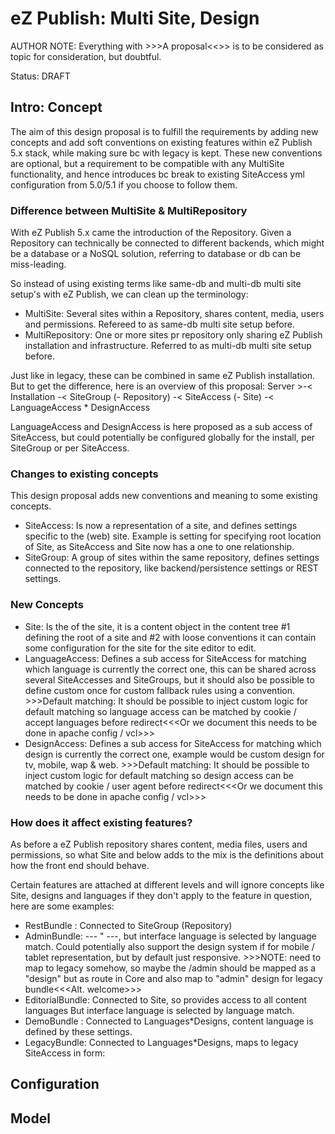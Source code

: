 eZ Publish: Multi Site, Design
==============================

AUTHOR NOTE: Everything with >>>A proposal<<<Or existing way>>> is to be
             considered as topic for consideration, but doubtful.

Status: DRAFT


Intro: Concept
--------------

The aim of this design proposal is to fulfill the requirements by adding new concepts
and add soft conventions on existing features within eZ Publish 5.x stack, while making
sure bc with legacy is kept. These new conventions are optional, but a requirement to be
compatible with any MultiSite functionality, and hence introduces bc break to existing
SiteAccess yml configuration from 5.0/5.1 if you choose to follow them.


### Difference between MultiSite & MultiRepository

With eZ Publish 5.x came the introduction of the Repository. Given a Repository
can technically be connected to different backends, which might be a database or
a NoSQL solution, referring to database or db can be miss-leading.

So instead of using existing terms like same-db and multi-db multi site
setup's with eZ Publish, we can clean up the terminology:

- MultiSite: Several sites within a Repository, shares content, media, users and permissions.
             Refereed to as same-db multi site setup before.
- MultiRepository: One or more sites pr repository only sharing eZ Publish installation and
             infrastructure. Referred to as multi-db  multi site setup before.

Just like in legacy, these can be combined in same eZ Publish installation.
But to get the difference, here is an overview of this proposal:
Server >-< Installation -< SiteGroup (- Repository) -< SiteAccess (- Site) -< LanguageAccess * DesignAccess

LanguageAccess and DesignAccess is here proposed as a sub access of SiteAccess, but
could potentially be configured globally for the install, per SiteGroup or per SiteAccess.


### Changes to existing concepts

This design proposal adds new conventions and meaning to some existing concepts.

- SiteAccess: Is now a representation of a site, and defines settings specific to the (web) site.
             Example is setting for specifying root location of Site, as SiteAccess and Site now
             has a one to one relationship.
- SiteGroup: A group of sites within the same repository, defines settings connected to the
             repository, like backend/persistence settings or REST settings.


### New Concepts

- Site: Is the <model> of the site, it is a content object in the content tree #1 defining
        the root of a site and #2 with loose conventions it can contain some configuration
        for the site for the site editor to edit.
- LanguageAccess: Defines a sub access for SiteAccess for matching which language is currently
        the correct one, this can be shared across several SiteAccesses and SiteGroups, but it
        should also be possible to define custom once for custom fallback rules using a convention.
        >>>Default matching: It should be possible to inject custom logic for default matching so
        language access can be matched by cookie / accept languages before redirect<<<Or we document
        this needs to be done in apache config / vcl>>>
- DesignAccess: Defines a sub access for SiteAccess for matching which design is currently
        the correct one, example would be custom design for tv, mobile, wap & web.
        >>>Default matching: It should be possible to inject custom logic for default matching so
        design access can be matched by cookie / user agent before redirect<<<Or we document
        this needs to be done in apache config / vcl>>>


### How does it affect existing features?

As before a eZ Publish repository shares content, media files, users and permissions, so what
Site and below adds to the mix is the definitions about how the front end should behave.


Certain features are attached at different levels and will ignore concepts like Site, designs
and languages if they don't apply to the feature in  question, here are some examples:

- RestBundle :     Connected to SiteGroup (Repository)
- AdminBundle:     --- " ---, but interface language is selected by language match.
                   Could potentially also support the design system if for mobile / tablet
                   representation, but by default just responsive.
                   >>>NOTE: need to map to legacy somehow, so maybe the /admin should be
                   mapped as a "design" but as route in Core and also map to "admin" design
                   for legacy bundle<<<Alt. welcome>>>
- EditorialBundle: Connected to Site, so provides access to all content languages
                   But interface language is selected by language match.
- DemoBundle :     Connected to Languages*Designs, content language is defined by these settings.
- LegacyBundle:    Connected to Languages*Designs, maps to legacy SiteAccess in form:
                   <Site>_<Design>_<Language>



Configuration
-------------








Model
-----
